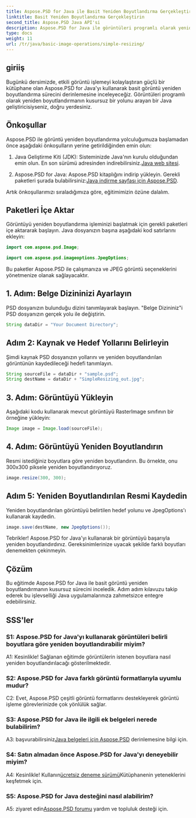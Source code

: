 ```yaml
---
title: Aspose.PSD for Java ile Basit Yeniden Boyutlandırma Gerçekleştirin
linktitle: Basit Yeniden Boyutlandırma Gerçekleştirin
second_title: Aspose.PSD Java API'si
description: Aspose.PSD for Java ile görüntüleri programlı olarak yeniden boyutlandırmayı öğrenin. Etkili görüntü işleme için adım adım kılavuzumuzu izleyin.
type: docs
weight: 11
url: /tr/java/basic-image-operations/simple-resizing/
---
```

## giriiş

Bugünkü dersimizde, etkili görüntü işlemeyi kolaylaştıran güçlü bir kütüphane olan Aspose.PSD for Java'yı kullanarak basit görüntü yeniden boyutlandırma sürecini derinlemesine inceleyeceğiz. Görüntüleri programlı olarak yeniden boyutlandırmanın kusursuz bir yolunu arayan bir Java geliştiricisiyseniz, doğru yerdesiniz.

## Önkoşullar

Aspose.PSD ile görüntü yeniden boyutlandırma yolculuğumuza başlamadan önce aşağıdaki önkoşulların yerine getirildiğinden emin olun:

1.  Java Geliştirme Kiti (JDK): Sisteminizde Java'nın kurulu olduğundan emin olun. En son sürümü adresinden indirebilirsiniz.[Java web sitesi](https://www.oracle.com/java/).

2.  Aspose.PSD for Java: Aspose.PSD kitaplığını indirip yükleyin. Gerekli paketleri şurada bulabilirsiniz:[Java indirme sayfası için Aspose.PSD](https://releases.aspose.com/psd/java/).

Artık önkoşullarımızı sıraladığımıza göre, eğitimimizin özüne dalalım.

## Paketleri İçe Aktar

Görüntüyü yeniden boyutlandırma işleminizi başlatmak için gerekli paketleri içe aktararak başlayın. Java dosyanızın başına aşağıdaki kod satırlarını ekleyin:

```java
import com.aspose.psd.Image;

import com.aspose.psd.imageoptions.JpegOptions;
```

Bu paketler Aspose.PSD ile çalışmanıza ve JPEG görüntü seçeneklerini yönetmenize olanak sağlayacaktır.

## 1. Adım: Belge Dizininizi Ayarlayın

PSD dosyanızın bulunduğu dizini tanımlayarak başlayın. "Belge Dizininiz"i PSD dosyanızın gerçek yolu ile değiştirin.

```java
String dataDir = "Your Document Directory";
```

## Adım 2: Kaynak ve Hedef Yollarını Belirleyin

Şimdi kaynak PSD dosyanızın yollarını ve yeniden boyutlandırılan görüntünün kaydedileceği hedefi tanımlayın.

```java
String sourceFile = dataDir + "sample.psd";
String destName = dataDir + "SimpleResizing_out.jpg";
```

## 3. Adım: Görüntüyü Yükleyin

Aşağıdaki kodu kullanarak mevcut görüntüyü RasterImage sınıfının bir örneğine yükleyin:

```java
Image image = Image.load(sourceFile);
```

## 4. Adım: Görüntüyü Yeniden Boyutlandırın

Resmi istediğiniz boyutlara göre yeniden boyutlandırın. Bu örnekte, onu 300x300 piksele yeniden boyutlandırıyoruz.

```java
image.resize(300, 300);
```

## Adım 5: Yeniden Boyutlandırılan Resmi Kaydedin

Yeniden boyutlandırılan görüntüyü belirtilen hedef yolunu ve JpegOptions'ı kullanarak kaydedin.

```java
image.save(destName, new JpegOptions());
```

Tebrikler! Aspose.PSD for Java'yı kullanarak bir görüntüyü başarıyla yeniden boyutlandırdınız. Gereksinimlerinize uyacak şekilde farklı boyutları denemekten çekinmeyin.

## Çözüm

Bu eğitimde Aspose.PSD for Java ile basit görüntü yeniden boyutlandırmanın kusursuz sürecini inceledik. Adım adım kılavuzu takip ederek bu işlevselliği Java uygulamalarınıza zahmetsizce entegre edebilirsiniz.

## SSS'ler

### S1: Aspose.PSD for Java'yı kullanarak görüntüleri belirli boyutlara göre yeniden boyutlandırabilir miyim?

A1: Kesinlikle! Sağlanan eğitimde görüntülerin istenen boyutlara nasıl yeniden boyutlandırılacağı gösterilmektedir.

### S2: Aspose.PSD for Java farklı görüntü formatlarıyla uyumlu mudur?

C2: Evet, Aspose.PSD çeşitli görüntü formatlarını destekleyerek görüntü işleme görevlerinizde çok yönlülük sağlar.

### S3: Aspose.PSD for Java ile ilgili ek belgeleri nerede bulabilirim?

 A3: başvurabilirsiniz[Java belgeleri için Aspose.PSD](https://reference.aspose.com/psd/java/) derinlemesine bilgi için.

### S4: Satın almadan önce Aspose.PSD for Java'yı deneyebilir miyim?

 A4: Kesinlikle! Kullanın[ücretsiz deneme sürümü](https://releases.aspose.com/)Kütüphanenin yeteneklerini keşfetmek için.

### S5: Aspose.PSD for Java desteğini nasıl alabilirim?

 A5: ziyaret edin[Aspose.PSD forumu](https://forum.aspose.com/c/psd/34) yardım ve topluluk desteği için.
